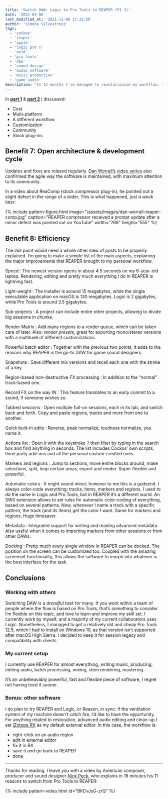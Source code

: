 ```yaml
---
title: 'Switch DAW: Logic to Pro Tools to REAPER (Pt 3)'
date: '2021-04-06'
last_modified_at: '2021-11-08 17:33:58'
author: 'Simone Silvestroni'
tags:
  - 'cockos'
  - 'reaper'
  - 'apple'
  - 'logic pro x'
  - 'avid'
  - 'pro tools'
  - 'daw'
  - 'sound design'
  - 'audio software'
  - 'music production'
  - 'game audio'
description: "In 12 months I've managed to revolutionize my workflow, twice. Part 3 of why I migrated to REAPER is about open architecture, development cycle, efficiency."
---
```

<div class="m2m-bg-alpha rounded-3 px-4 py-3">
  <p>In <a href="{{ site.url }}/blog/daw-from-logic-to-pro-tools-to-reaper-part-1/"><strong>part 1</strong></a> &amp; <a href="{{ site.url }}/blog/daw-from-logic-to-pro-tools-to-reaper-part-2/"><strong>part 2</strong></a> I discussed:</p>
  <ul class="mb-0">
    <li>Cost</li>
    <li>Multi-platform</li>
    <li>A different workflow</li>
    <li>Customization</li>
    <li>Community</li>
    <li>Stock plug-ins</li>
  </ul>
</div>

## Benefit 7: Open architecture & development cycle

Updates and fixes are relased regularly. [Dan Worrall’s video series](https://youtu.be/3OoVnTO3AB4) also confirmed the agile way the software is maintained, with maximum attention to its community.

In a video about ReaComp (stock compressor plug-in), he pointed out a slight defect in the range of a slider. This is what happened, just _a week later_:

{% include pattern-figure.html image="/assets/images/dan-worrall-reaper-comp.jpg" caption="REAPER compressor received a prompt update after a minor defect was pointed out on YouTube" width="768" height="555" %}

## Benefit 8: Efficiency

The last point would need a whole other slew of posts to be properly explained. I’m going to make a simple list of the main aspects, explaining the major improvements that REAPER brought to my personal workflow.

Speed
: The newest version opens in about 4.5 seconds on my 6-year-old laptop. Rendering, editing and pretty much everything I do in REAPER is lightning fast.

Light-weight
: The installer is around 15 megabytes, while the single executable application on macOS is 130 megabytes. Logic is 2 gigabytes, while Pro Tools is around 3.5 gigabytes.

Sub-projects
: A project can include entire other projects, allowing to divide big sessions in chunks.

Render Matrix
: Add many regions to a render queue, which can be taken care of later. Also: _render presets_, great for exporting mono/stereo versions with a multitude of different customizations.

Powerful batch editor
: Together with the previous two points, it adds to the reasons why REAPER is the go-to DAW for game sound designers.

Snapshots
: Save different mix versions and recall each one with the stroke of a key.

Region-based non-destructive FX processing
: In addition to the “normal” track-based one.

Record FX on the way IN
: This feature translates to an early commit to a sound, if someone wishes so.

Tabbed sessions
: Open multiple full-on sessions, each in its tab, and switch back and forth. Copy and paste regions, tracks and more from one to another.

Quick built-in edits
: Reverse, peak normalize, loudness normalize, you name it.

Actions list
: Open it with the keystroke <kbd>?</kbd> then filter by typing in the search box and find anything in seconds. The list includes Cockos’ own scripts, third-party add-ons and all the personal custom-created ones.

Markers and regions
: Jump to sections, move entire blocks around, make selections, split, loop certain areas, export and render. Super flexible and powerful.

Automatic colors
: It might sound minor, however to me this is a godsend. I always color-code everything: tracks, items, markers and regions. I used to do the same in Logic and Pro Tools, but in REAPER it’s a different world. An SWS extension allows to set rules for automatic color-coding of everything, based on several patterns. Now, whenever I name a track with a specific pattern, the track (and its items) get the color I want. Same for markers and regions. Huge timesaver.

Metadata
: Integrated support for writing and reading advanced metadata. Also useful when it comes to importing markers from other sessions or from other DAWs.

Docking
: Pretty much every single window in REAPER can be docked. The position on the screen can be customized too. Coupled with the amazing screenset functionality, this allows the software to morph into whatever is the best interface for the task.

## Conclusions

### Working with others

Switching DAW is a _dreadful task_ for many. If you work within a team of people where the flow is based on Pro Tools, that’s something to consider. I’m flexible on this topic, and love to learn and improve my skill set. I currently work by myself, and a majority of my current collaborators uses Logic. Nonetheless, I managed to get a relatively old and cheap Pro Tools 12.5, which I had to install on Windows 10, as that version isn’t supported after macOS High Sierra. I decided to keep it for session legacy and compatibility with clients.

### My current setup

I currently use REAPER for almost everything, writing music, producing, editing audio, batch processing, mixing, stem rendering, mastering.

It’s an unbelieavably powerful, fast and flexible piece of software, I regret not having tried it sooner.

### Bonus: other software

I do plan to try REAPER and Logic, or Reason, in sync: if the ventilation system of my machine doesn’t catch fire, I’d like to have the opportunity. For anything related to restoration, advanced audio editing and clean-up I set [iZotope RX](https://www.izotope.com/en/products/rx.html) as my default external editor. In this case, the workflow is:

- right-click on an audio region
- edit in external editor
- fix it in RX
- save it and go back to REAPER
- done

---

Thanks for reading. I leave you with a video by American composer, producer and sound designer [Nick Peck](https://nicolaspeck.com/), who explains in 18 minutes his 11 reasons to switch from Pro Tools to REAPER:

{% include pattern-video.html id="BKCvJsG-zrQ" %}